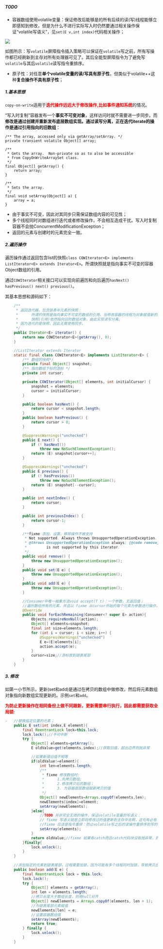 

##### TODO

- 容器数组使用volatile变量：保证修改后能够是的所有后续的读(写)线程能够立即感知到修改，但是为什么不进行实际写入时仍然要通过相关操作保证“volatile写语义”，见`set(E v,int index)`代码相关操作；

![](https://wx4.sinaimg.cn/mw690/006Xp67Kly1fr1pqzbd2vj30c907et98.jpg)

如图所示：写`volatile`屏障指令插入策略可以保证在`volatile`写之前，所有写操作都已经刷新到主存对所有处理器可见了。其后全能型屏障指令为了避免写`volatile`与其后`volatile`读写指令重排序。

- 原子性：对任意**单个volatile变量的读/写具有原子性**，但类似于volatile++这种**复合操作不具有原子性**；


##### 1.基本思想

`copy-on-write`适用于<font color=red>**迭代操作远远大于修改操作,比如事件通知系统**</font>的情况。

“写入时复制”容器发布一个**事实不可变对象**，这样访问时就不需要进一步同步。而**修改是通过创建并重新发布底层数组实现。通过读写分离，正在迭代iterate的操作是通过引用指向的旧数组**：
```
/** The array, accessed only via getArray/setArray. */
private transient volatile Object[] array;

/**
 * Gets the array.  Non-private so as to also be accessible
 * from CopyOnWriteArraySet class.
 */
final Object[] getArray() {
    return array;
}

/**
 * Sets the array.
 */
final void setArray(Object[] a) {
    array = a;
}
```

 - 由于事实不可变，因此对其同步只需保证数组内容的可见性；
 - 多个线程同时对数组进行迭代或者修改操作，不会相互造成干扰。写入时复制容器不会抛ConcurrentModificationException；
 - 返回的元素与创建时的元素完全一致。


##### 2.遍历操作

遍历操作通过返回包含list的快照`class COWIterator<E> implements ListIterator<E> extends Iterator<E>`。所谓快照就是指向事实不可变的容器Object数组的引用。

通过`COWIterator`相关接口可以实现向前遍历和向后遍历`hasNext() hasPrevious() next() previous()`。

其基本思想和源码如下：
```java
    /**
     * 返回迭代器，包含链表中元素的快照：
     *      所谓的快照是指向事实不可变的数组的引用，当修改容器的线程为对象赋值新的数组时，
     *      快照(引用)依然指向旧的数组对象，由此实现读写分离。
     * 因为迭代的是快照，因此无需使用同步。
     */
    public Iterator<E> iterator() {
        return new COWIterator<E>(getArray(), 0);
    }
```
    
```java
    //ListIterator extends Iterator
    static final class COWIterator<E> implements ListIterator<E> {
        /** 数组的快照*/
        private final Object[] snapshot;
        /** 指向数组下标的游标 */
        private int cursor;

        private COWIterator(Object[] elements, int initialCursor) {
            snapshot = elements;
            cursor = initialCursor;
        }

        public boolean hasNext() {
            return cursor < snapshot.length;
        }
        public boolean hasPrevious() {
            return cursor > 0;
        }

        @SuppressWarnings("unchecked")
        public E next() {
            if (! hasNext())
                throw new NoSuchElementException();
            return (E) snapshot[cursor++];
        }

        @SuppressWarnings("unchecked")
        public E previous() {
            if (! hasPrevious())
                throw new NoSuchElementException();
            return (E) snapshot[--cursor];
        }

        public int nextIndex() {
            return cursor;
        }

        public int previousIndex() {
            return cursor-1;
        }

        /**fixme 添加、设置、移除操作不被支持
         * Not supported. Always throws UnsupportedOperationException.
         * @throws UnsupportedOperationException always; {@code remove}
         *         is not supported by this iterator.
         */
        public void remove() {
            throw new UnsupportedOperationException();
        }
        public void set(E e) {
            throw new UnsupportedOperationException();
        }
        public void add(E e) {
            throw new UnsupportedOperationException();
        }

        //Consumer中唯一抽象方法void accept(T t)：一个参数，无返回值；
        //遍历数组所有的元素，并且以 fixme 从cursor开始的每个元素为参数进行操作，参数引用，不会修改值
        @Override
        public void forEachRemaining(Consumer<? super E> action){
            Objects.requireNonNull(action);
            Object[] elements=snapshot;
            final int size=elements.length;
            for (int i = cursor; i < size; i++) {
                @SuppressWarnings("unchecked")
                E e=(E)elements[i];
                action.accept(e);
            }
            cursor=size;//游标放到链表尾部
        }
    }
```

##### 3. 修改

如第一小节所示，更新(set和add)是通过在拷贝的数组中做修改，然后将元素数组对象指向新数组实现更新的。示例`set`和`add`。

<font color=red>**为防止更新操作在相同备份上做不同跟新，更新需要串行执行，因此都需要获取全局锁**</font>:
```java
-   //替换指定位置的元素；
    public E set(int index,E element){
        final ReentrantLock lock=this.lock;
        lock.lock();//不可中断
        try {
            Object[] elements=getArray();
            E oldValue=get(elements,index);//获取旧值，超出边界则抛异常

            //如果新值旧值不相等
            if(oldValue!=element){
                int len=elements.length;
                /**
                 * fixme 修改数组时:
                 *      1.先拷贝数组;
                 *      2.修改拷贝后的数组；
                 *      3. 为容器底层数组赋新拷贝的值
                 */
                Object[] newElements=Arrays.copyOf(elements,len);
                newElements[index]=element;
                setArray(newElements);
            }else{
                //TODO 并非完全无效的操作，保证volatile变量的写语义：
                // fixme 写语义就是立即将修改过的值更新到主存中去啊，这句有必有？
                //fixme 应该是指令重排：防止volatile写之后的读操作重排序到写的部分
                setArray(elements);
            }
            return oldValue;//fixme 如果有catch而且catch代码块没有抛异常，则return之前可能会有异常被捕获并且无法返回，因此提示缺少返回值。
        }finally{
            lock.unlock();
        }
    }
    
    //添加指定的元素到链表尾部，过程需要加锁，因为可能有多个线程同时加锁，导致拷贝出多个副本，并且在相同位置添加进不同的值
    public boolean add(E e) {
        final ReentrantLock lock = this.lock;
        lock.lock();
        try {
            Object[] elements = getArray();
            int len = elements.length;
            //拷贝长度大于数组长度，则用null对齐
            Object[] newElements = Arrays.copyOf(elements, len + 1);
            //为链表尾部元素赋值
            newElements[len] = e;
            //设置容器数组值
            setArray(newElements);
            return true;
        } finally {
            lock.unlock();
        }
    }
```


